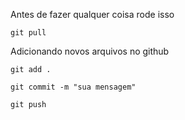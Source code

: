 Antes de fazer qualquer coisa rode isso

<code>git pull</code>

Adicionando novos arquivos no github

<code>git add .</code>

<code>git commit -m "sua mensagem"</code>

<code>git push</code>
